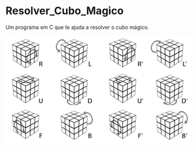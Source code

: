 # Resolver_Cubo_Magico

Um programa em C que te ajuda a resolver o cubo mágico.

![imagem](https://github.com/LucasSargeir/Resolver_Cubo_Magico/blob/master/Movimentos.png)
